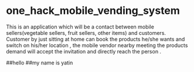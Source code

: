 # one_hack_mobile_vending_system
This is an application which will be a contact between mobile sellers(vegetable sellers, fruit sellers, other items) and customers. Customer by just sitting at home can book the products he/she wants and switch on his/her location , the mobile vendor nearby meeting the products demand will accept the invitation and directly reach the person . 

##hello 
##my name is yatin
